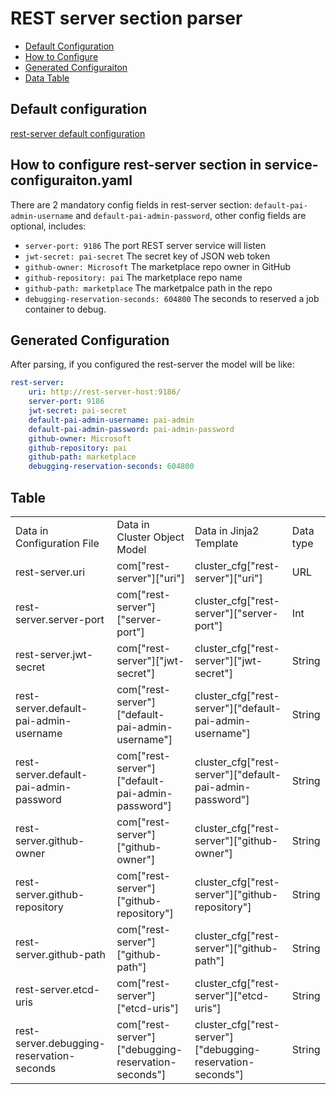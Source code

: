 # REST server section parser

- [Default Configuration](#D_Config)
- [How to Configure](#HT_Config)
- [Generated Configuraiton](#G_Config)
- [Data Table](#T_config)

## Default configuration <a name="D_Config"></a>

[rest-server default configuration](rest-server.yaml)

## How to configure rest-server section in service-configuraiton.yaml <a name="HT_Config"></a>

There are 2 mandatory config fields in rest-server section: `default-pai-admin-username` and `default-pai-admin-password`, other config fields are optional, includes:

- `server-port: 9186` The port REST server service will listen
- `jwt-secret: pai-secret` The secret key of JSON web token
- `github-owner: Microsoft` The marketplace repo owner in GitHub
- `github-repository: pai` The marketplace repo name
- `github-path: marketplace` The marketpalce path in the repo
- `debugging-reservation-seconds: 604800` The seconds to reserved a job container to debug.

## Generated Configuration <a name="G_Config"></a>

After parsing, if you configured the rest-server the model will be like:

```yaml
rest-server:
    uri: http://rest-server-host:9186/
    server-port: 9186
    jwt-secret: pai-secret
    default-pai-admin-username: pai-admin
    default-pai-admin-password: pai-admin-password
    github-owner: Microsoft
    github-repository: pai
    github-path: marketplace
    debugging-reservation-seconds: 604800
```

## Table <a name="T_Config"></a>

<table>
  
<tr>
    <td>Data in Configuration File</td>
    <td>Data in Cluster Object Model</td>
    <td>Data in Jinja2 Template</td>
    <td>Data type</td>
</tr>
<tr>
    <td>rest-server.uri</td>
    <td>com["rest-server"]["uri"]</td>
    <td>cluster_cfg["rest-server"]["uri"]</td>
    <td>URL</td>
</tr>
<tr>
    <td>rest-server.server-port</td>
    <td>com["rest-server"]["server-port"]</td>
    <td>cluster_cfg["rest-server"]["server-port"]</td>
    <td>Int</td>
</tr>
<tr>
    <td>rest-server.jwt-secret</td>
    <td>com["rest-server"]["jwt-secret"]</td>
    <td>cluster_cfg["rest-server"]["jwt-secret"]</td>
    <td>String</td>
</tr>
<tr>
    <td>rest-server.default-pai-admin-username</td>
    <td>com["rest-server"]["default-pai-admin-username"]</td>
    <td>cluster_cfg["rest-server"]["default-pai-admin-username"]</td>
    <td>String</td>
</tr>
<tr>
    <td>rest-server.default-pai-admin-password</td>
    <td>com["rest-server"]["default-pai-admin-password"]</td>
    <td>cluster_cfg["rest-server"]["default-pai-admin-password"]</td>
    <td>String</td>
</tr>
<tr>
    <td>rest-server.github-owner</td>
    <td>com["rest-server"]["github-owner"]</td>
    <td>cluster_cfg["rest-server"]["github-owner"]</td>
    <td>String</td>
</tr>
<tr>
    <td>rest-server.github-repository</td>
    <td>com["rest-server"]["github-repository"]</td>
    <td>cluster_cfg["rest-server"]["github-repository"]</td>
    <td>String</td>
</tr>
<tr>
    <td>rest-server.github-path</td>
    <td>com["rest-server"]["github-path"]</td>
    <td>cluster_cfg["rest-server"]["github-path"]</td>
    <td>String</td>
</tr>
<tr>
    <td>rest-server.etcd-uris</td>
    <td>com["rest-server"]["etcd-uris"]</td>
    <td>cluster_cfg["rest-server"]["etcd-uris"]</td>
    <td>String</td>
</tr>
<tr>
    <td>rest-server.debugging-reservation-seconds</td>
    <td>com["rest-server"]["debugging-reservation-seconds"]</td>
    <td>cluster_cfg["rest-server"]["debugging-reservation-seconds"]</td>
    <td>String</td>
</tr>
</table>